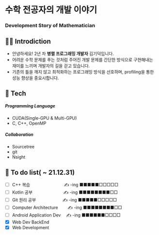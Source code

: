 # 수학 전공자의 개발 이야기
### Development Story of Mathematician

## 👨‍💻 Introdiction
* 안녕하세요! 2년 차 **병렬 프로그래밍 개발자** 김기덕입니다.
* 어려운 수학 문제를 푸는 것처럼 주어진 개발 문제를 
간단한 방식으로 구현해내는 재미를 느끼며 개발자의 길을 걷고 있습니다.
* 기존의 틀을 깨지 않고 최적화하는 프로그래밍 방식을 선호하며,
profiling을 통한 성능 향상을 중요시합니다.

## 📖 Tech

##### Programming Language
- CUDA(Single-GPU & Multi-GPU)
- C, C++, OpenMP

##### Collaboration
- Sourcetree
- git
- Nsight


## 📝 To do list( ~ 21.12.31)
- [ ] C++ 복습　　　　　　　　✍️ -ing ■■■■■□□□□□
- [ ] Kotlin 공부　　　 　　　　✍️ -ing ■■■■■■■■□□
- [ ] Git 원리 공부 　　　　　　✍️ -ing ■■■■■□□□□□
- [ ] Computer Architecture 　　✍️ -ing ■■■■■■■■□□
- [ ] Android Application Dev 　✍️ -ing ■■■■■■□□□□
- [x] Web Dev BackEnd
- [x] Web Development
